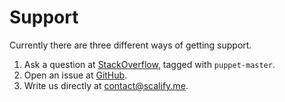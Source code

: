 # Support

Currently there are three different ways of getting support.

1. Ask a question at [StackOverflow](https://stackoverflow.com/), tagged with `puppet-master`.
2. Open an issue at [GitHub](https://github.com/Scalify/puppet-master/issues).
3. Write us directly at [contact@scalify.me](mailto:contact@scalify.me).
